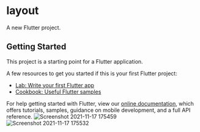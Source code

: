 # layout

A new Flutter project.

## Getting Started

This project is a starting point for a Flutter application.

A few resources to get you started if this is your first Flutter project:

- [Lab: Write your first Flutter app](https://flutter.dev/docs/get-started/codelab)
- [Cookbook: Useful Flutter samples](https://flutter.dev/docs/cookbook)

For help getting started with Flutter, view our
[online documentation](https://flutter.dev/docs), which offers tutorials,
samples, guidance on mobile development, and a full API reference.
![Screenshot 2021-11-17 175459](https://user-images.githubusercontent.com/57847932/142208091-09a36bbd-4ce9-4cc7-beb8-fcfda44048e9.jpg)
![Screenshot 2021-11-17 175532](https://user-images.githubusercontent.com/57847932/142208098-35da6a7b-6eca-4977-a2ee-d9f1523cc811.jpg)
